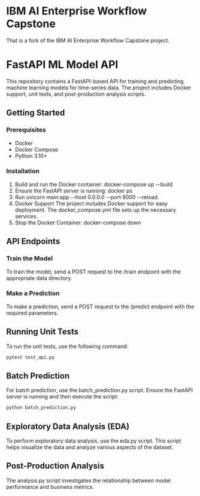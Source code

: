 # IBM AI Enterprise Workflow Capstone
That is a fork of the IBM AI Enterprise Workflow Capstone project. 

# FastAPI ML Model API

This repository contains a FastAPI-based API for training and predicting machine learning models for time-series data. The project includes Docker support, unit tests, and post-production analysis scripts.

## Getting Started

### Prerequisites

- Docker
- Docker Compose
- Python 3.10+

### Installation
1. Build and run the Docker container:
   docker-compose up --build
2. Ensure the FastAPI server is running:
   docker ps
3. Run
   uvicorn main:app --host 0.0.0.0 --port 8000 --reload.
4. Docker Support
   The project includes Docker support for easy deployment. The docker_compose.yml file sets up the necessary services.
5. Stop the Docker Container:
   docker-compose down

## API Endpoints
### Train the Model
To train the model, send a POST request to the /train endpoint with the appropriate data directory.

### Make a Prediction
To make a prediction, send a POST request to the /predict endpoint with the required parameters.

## Running Unit Tests
To run the unit tests, use the following command:

```sh
pytest test_api.py
```

## Batch Prediction
For batch prediction, use the batch_prediction.py script. Ensure the FastAPI server is running and then execute the script:

```sh
python batch_prediction.py
```

## Exploratory Data Analysis (EDA)
To perform exploratory data analysis, use the eda.py script. This script helps visualize the data and analyze various aspects of the dataset.

## Post-Production Analysis
The analysis.py script investigates the relationship between model performance and business metrics. 

